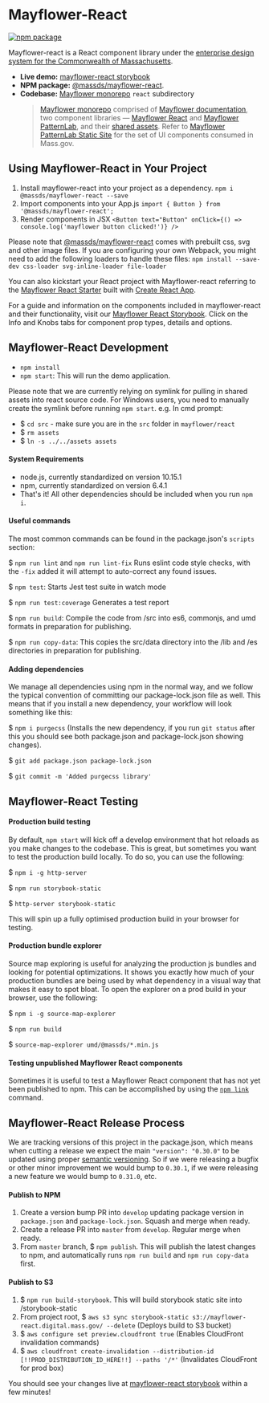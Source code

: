 # Mayflower-React
[![npm package][npm-badge]][npm]

Mayflower-react is a React component library under the [enterprise design system for the Commonwealth of Massachusetts][mayflower-doc].

- **Live demo:** [mayflower-react storybook][react-storybook]
- **NPM package:** [@massds/mayflower-react][npm].
- **Codebase:** [Mayflower monorepo][mayflower-github] `react` subdirectory
  >[Mayflower monorepo][mayflower-github] comprised of [Mayflower documentation][mayflower-doc], two component libraries — [Mayflower React][react-storybook] and [Mayflower PatternLab][patternLab], and their [shared assets][shared-assets].
  > Refer to [Mayflower PatternLab Static Site][patternlab] for the set of UI components consumed in Mass.gov.


## Using Mayflower-React in Your Project
1. Install mayflower-react into your project as a dependency.
`npm i @massds/mayflower-react --save`
2. Import components into your App.js
`import { Button } from '@massds/mayflower-react';`
3. Render components in JSX
`<Button text="Button" onClick={() => console.log('mayflower button clicked!')} />`

Please note that [@massds/mayflower-react][npm] comes with prebuilt css, svg and other image files. If you are configuring your own Webpack, you might need to add the following loaders to handle these files:
``npm install --save-dev css-loader svg-inline-loader file-loader``

You can also kickstart your React project with Mayflower-react referring to the [Mayflower React Starter][react-starter] built with [Create React App](https://reactjs.org/docs/create-a-new-react-app.html#create-react-app).

For a guide and information on the components included in mayflower-react and their functionality, visit our [Mayflower React Storybook][react-storybook]. Click on the Info and Knobs tabs for component prop types, details and options.


## Mayflower-React Development
* `npm install`
* `npm start`: This will run the demo application.

Please note that we are currently relying on symlink for pulling in shared assets into react source code. For Windows users, you need to manually create the symlink before running `npm start`.
e.g. In cmd prompt:
- $ `cd src` - make sure you are in the `src` folder in `mayflower/react`
- $ `rm assets`
- $ `ln -s ../../assets assets`

#### System Requirements

- node.js, currently standardized on version 10.15.1
- npm, currently standardized on version 6.4.1
- That's it! All other dependencies should be included when you run ``npm i``.

#### Useful commands

The most common commands can be found in the package.json's ``scripts`` section:

$ `npm run lint` and `npm run lint-fix` Runs eslint code style checks, with the `-fix` added it will attempt to auto-correct any found issues.

$ `npm test`: Starts Jest test suite in watch mode

$ `npm run test:coverage` Generates a test report

$ `npm run build`: Compile the code from /src into es6, commonjs, and umd formats in preparation for publishing.

$ `npm run copy-data`: This copies the src/data directory into the /lib and /es directories in preparation for publishing.

#### Adding dependencies

We manage all dependencies using npm in the normal way, and we follow the typical convention of committing our package-lock.json file as well. This means that if you install a new dependency, your workflow will look something like this:

$ ``npm i purgecss`` (Installs the new dependency, if you run ``git status`` after this you should see both package.json and package-lock.json showing changes).

$ ``git add package.json package-lock.json``

$ ``git commit -m 'Added purgecss library'``

## Mayflower-React Testing

#### Production build testing

By default, ``npm start`` will kick off a develop environment that hot reloads as you make changes to the codebase. This is great, but sometimes you want to test the production build locally. To do so, you can use the following:

$ ``npm i -g http-server``

$ ``npm run storybook-static``

$ ``http-server storybook-static``

This will spin up a fully optimised production build in your browser for testing.

#### Production bundle explorer

Source map exploring is useful for analyzing the production js bundles and looking for potential optimizations. It shows you exactly how much of your production bundles are being used by what dependency in a visual way that makes it easy to spot bloat. To open the explorer on a prod build in your browser, use the following:

$ ``npm i -g source-map-explorer``

$ ``npm run build``

$ ``source-map-explorer umd/@massds/*.min.js``

#### Testing unpublished Mayflower React components

Sometimes it is useful to test a Mayflower React component that has not yet been published to npm. This can be accomplished by using the [``npm link``](https://docs.npmjs.com/cli/link) command.


## Mayflower-React Release Process

We are tracking versions of this project in the package.json, which means when cutting a release we expect the main ``"version": "0.30.0"`` to be updated using proper [semantic versioning](https://semver.org/). So if we were releasing a bugfix or other minor improvement we would bump to ``0.30.1``, if we were releasing a new feature we would bump to ``0.31.0``, etc.


#### Publish to NPM
1. Create a version bump PR into `develop` updating package version in `package.json` and `package-lock.json`. Squash and merge when ready.
2. Create a release PR into `master` from `develop`. Regular merge when ready.
3. From `master` branch, $ `npm publish`. This will publish the latest changes to npm, and automatically runs `npm run build` and `npm run copy-data` first.

#### Publish to S3
1. $ `npm run build-storybook`. This will build storybook static site into /storybook-static
2. From project root, $ ``aws s3 sync storybook-static s3://mayflower-react.digital.mass.gov/ --delete`` (Deploys build to S3 bucket)
3. $ ``aws configure set preview.cloudfront true`` (Enables CloudFront invalidation commands)
4. $ ``aws cloudfront create-invalidation --distribution-id
[!!PROD_DISTRIBUTION_ID_HERE!!] --paths '/*'`` (Invalidates CloudFront for prod box)

You should see your changes live at [mayflower-react storybook][react-storybook] within a few minutes!

[npm-badge]: https://img.shields.io/npm/v/@massds/mayflower-react.png?style=flat-square
[npm]: https://www.npmjs.com/package/@massds/mayflower-react
[mayflower-github]: https://github.com/massgov/mayflower
[mayflower-doc]: https://www.mass.gov/mayflower
[react-storybook]: https://mayflower-react.digital.mass.gov
[react-starter]: https://github.com/massgov/mayflower-react-starter
[patternlab]: https://mayflower.digital.mass.gov
[shared-assets]: https://github.com/massgov/mayflower/tree/develop/assets
